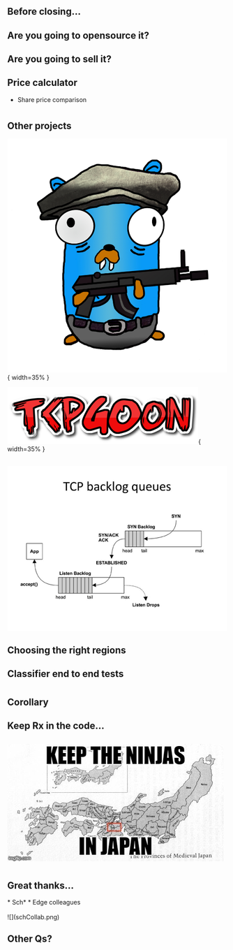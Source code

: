 # 

## Before closing...

## Are you going to opensource it?
 
## Are you going to sell it?

## Price calculator 

* Share price comparison

#

## Other projects

![](tcpgoonwhite.jpg){ width=35% }

![](coollogo.png){ width=35% }

##

![](TCP+backlog+queues.jpg)

## Choosing the right regions

## Classifier end to end tests

#

## Corollary

## Keep Rx in the code...

##

![](ninjasJapan.jpg)

#

## Great thanks...

<div id="left">
* Sch*
* Edge colleagues 
</div>
<div id="right">
<br>
![](schCollab.png)
</div>


## Other Qs?
